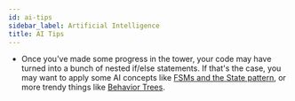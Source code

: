 ```yaml
---
id: ai-tips
sidebar_label: Artificial Intelligence
title: AI Tips
---
```


- Once you've made some progress in the tower, your code may have turned into a
  bunch of nested if/else statements. If that's the case, you may want to apply
  some AI concepts like
  [FSMs and the State pattern](http://gameprogrammingpatterns.com/state.html),
  or more trendy things like
  [Behavior Trees](https://www.gamasutra.com/blogs/ChrisSimpson/20140717/221339/Behavior_trees_for_AI_How_they_work.php).
